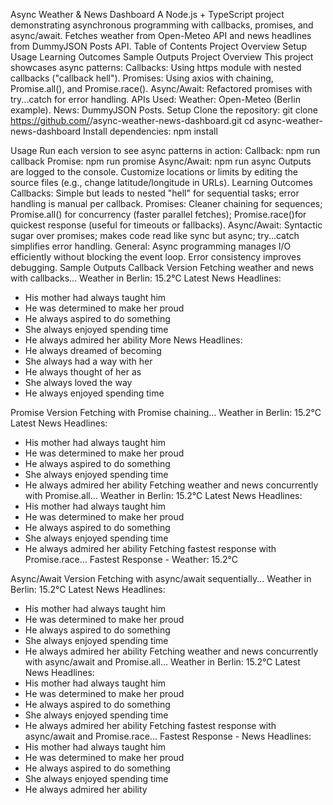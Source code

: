 Async Weather & News Dashboard
A Node.js + TypeScript project demonstrating asynchronous programming with callbacks, promises, and async/await. Fetches weather from Open-Meteo API and news headlines from DummyJSON Posts API.
Table of Contents
Project Overview
Setup
Usage
Learning Outcomes
Sample Outputs
Project Overview
This project showcases async patterns:
Callbacks: Using https module with nested callbacks ("callback hell").
Promises: Using axios with chaining, Promise.all(), and Promise.race().
Async/Await: Refactored promises with try...catch for error handling.
APIs Used:
Weather: Open-Meteo (Berlin example). News: DummyJSON Posts.
Setup
Clone the repository: git clone https://github.com/<your-username>/async-weather-news-dashboard.git cd async-weather-news-dashboard
Install dependencies: npm install

Usage
Run each version to see async patterns in action:
Callback: npm run callback
Promise: npm run promise
Async/Await: npm run async
Outputs are logged to the console. Customize locations or limits by editing the source files (e.g., change latitude/longitude in URLs).
Learning Outcomes
Callbacks: Simple but leads to nested "hell" for sequential tasks; error handling is manual per callback.
Promises: Cleaner chaining for sequences; Promise.all() for concurrency (faster parallel fetches); Promise.race()for quickest response (useful for timeouts or fallbacks).
Async/Await: Syntactic sugar over promises; makes code read like sync but async; try...catch simplifies error handling.
General: Async programming manages I/O efficiently without blocking the event loop. Error consistency improves debugging.
Sample Outputs
Callback Version
Fetching weather and news with callbacks...
Weather in Berlin: 15.2°C
Latest News Headlines:
- His mother had always taught him
- He was determined to make her proud
- He always aspired to do something
- She always enjoyed spending time
- He always admired her ability
More News Headlines:
- He always dreamed of becoming
- She always had a way with her
- He always thought of her as
- She always loved the way
- He always enjoyed spending time


Promise Version
Fetching with Promise chaining...
Weather in Berlin: 15.2°C
Latest News Headlines:
- His mother had always taught him
- He was determined to make her proud
- He always aspired to do something
- She always enjoyed spending time
- He always admired her ability
Fetching weather and news concurrently with Promise.all...
Weather in Berlin: 15.2°C
Latest News Headlines:
- His mother had always taught him
- He was determined to make her proud
- He always aspired to do something
- She always enjoyed spending time
- He always admired her ability
Fetching fastest response with Promise.race...
Fastest Response - Weather: 15.2°C


Async/Await Version
Fetching with async/await sequentially...
Weather in Berlin: 15.2°C
Latest News Headlines:
- His mother had always taught him
- He was determined to make her proud
- He always aspired to do something
- She always enjoyed spending time
- He always admired her ability
Fetching weather and news concurrently with async/await and Promise.all...
Weather in Berlin: 15.2°C
Latest News Headlines:
- His mother had always taught him
- He was determined to make her proud
- He always aspired to do something
- She always enjoyed spending time
- He always admired her ability
Fetching fastest response with async/await and Promise.race...
Fastest Response - News Headlines:
- His mother had always taught him
- He was determined to make her proud
- He always aspired to do something
- She always enjoyed spending time
- He always admired her ability
